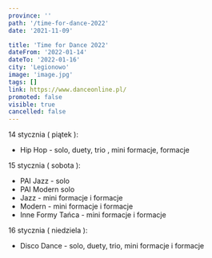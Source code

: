 ```yaml
---
province: ''
path: '/time-for-dance-2022'
date: '2021-11-09'

title: 'Time for Dance 2022'
dateFrom: '2022-01-14'
dateTo: '2022-01-16'
city: 'Legionowo'
image: 'image.jpg'
tags: []
link: https://www.danceonline.pl/
promoted: false
visible: true
cancelled: false
---
```

14 stycznia ( piątek ):
- Hip Hop - solo, duety, trio , mini formacje, formacje

15 stycznia ( sobota ):
- PAI Jazz - solo
- PAI Modern solo
- Jazz - mini formacje i formacje
- Modern - mini formacje i formacje
- Inne Formy Tańca - mini formacje i formacje

16 stycznia ( niedziela ):
- Disco Dance - solo, duety, trio, mini formacje i formacje
